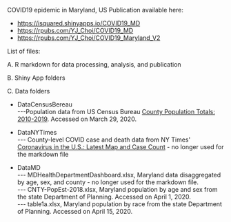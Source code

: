 COVID19 epidemic in Maryland, US
Publication available here:    
- https://isquared.shinyapps.io/COVID19_MD   
- https://rpubs.com/YJ_Choi/COVID19_MD
- https://rpubs.com/YJ_Choi/COVID19_Maryland_V2       

List of files:

A. R markdown for data processing, analysis, and publication

B. Shiny App folders 

C. Data folders
- DataCensusBereau   
---Population data from US Census Bureau [County Population Totals: 2010-2019](https://www.census.gov/data/tables/time-series/demo/popest/2010s-counties-total.html#par_textimage). Accessed on March 29, 2020.   

- DataNYTimes   
--- County-level COVID case and death data from NY Times' [Coronavirus in the U.S.: Latest Map and Case Count](https://github.com/nytimes/covid-19-data) - no longer used for the markdown file 

- DataMD  
--- MDHealthDepartmentDashboard.xlsx, Maryland data disaggregated by age, sex, and county - no longer used for the markdown file.     
--- CNTY-PopEst-2018.xlsx, Maryland population by age and sex from the state Department of Planning. Accessed on April 1, 2020.        
--- table1a.xlsx, Maryland population by race from the state Department of Planning. Accessed on April 15, 2020.   
